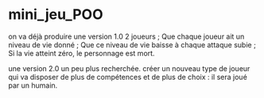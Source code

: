 # mini_jeu_POO

on va déjà produire une version 1.0 
2 joueurs ;
Que chaque joueur ait un niveau de vie donné ;
Que ce niveau de vie baisse à chaque attaque subie ;
Si la vie atteint zéro, le personnage est mort.


une version 2.0 un peu plus recherchée.
créer un nouveau type de joueur qui va disposer de plus de compétences et de plus de choix : il sera joué par un humain. 

